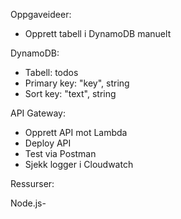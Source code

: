 Oppgaveideer:

- Opprett tabell i DynamoDB manuelt

DynamoDB:
- Tabell: todos
- Primary key: "key", string
- Sort key: "text", string

API Gateway:
- Opprett API mot Lambda
- Deploy API
- Test via Postman
- Sjekk logger i Cloudwatch

Ressurser:

Node.js-
